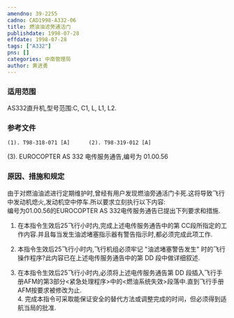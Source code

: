 ```yaml
---
amendno: 39-2255  
cadno: CAD1998-A332-06  
title: 燃油油滤旁通活门  
publishdate: 1998-07-28  
effdate: 1998-07-28  
tags: ["A332"]  
pns: []  
categories: 中南管理局  
author: 黄进勇  
---
```

  
### 适用范围  
AS332直升机,型号范围:C, C1, L, L1, L2.  
  
<!--more-->  
### 参考文件  
    (1). T98-318-071 [A]      (2). T98-319-012 [A]      
(3). EUROCOPTER AS 332 电传服务通告,编号为 01.00.56  
  
### 原因、措施和规定  
由于对燃油油滤进行定期维护时,曾经有用户发现燃油旁通活门卡死.这将导致飞行中发动机熄火,发动机空中停车.所以要求立刻执行以下内容:  
    编号为01.00.56的EUROCOPTER AS 332电传服务通告已提出下列要求和措施.  
1. 在本指令生效后25飞行小时内,完成上述电传服务通告中的第 CC段所指定的工作内容.并且每当发生油滤堵塞指示器有警告指示时,都必须完成此项工作.  
2. 本指令生效后25飞行小时内,飞行机组必须牢记 "油滤堵塞警告发生" 时的飞行操作程序?此内容已在上述电传服务通告中的第 DD 段中做详细叙述.  
  
  
3. 在本指令生效后25飞行小时内,必须将上述电传服务通告第 DD 段插入飞行手册AFM的第3部分<紧急处理程序>中的<燃油系统失效>段落中.直到飞行手册AFM按要求被修改为止.  
    4. 完成本指令可采取能保证安全的替代方法或调整完成的时间，但必须得到适航当局的批准.  
  
